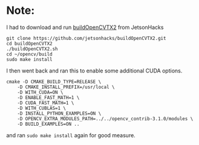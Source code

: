 # Note:
I had to download and run [buildOpenCVTX2](www.jetsonhacks.com/2017/04/05/build-opencv-nvidia-jetson-tx2/) from JetsonHacks
```
git clone https://github.com/jetsonhacks/buildOpenCVTX2.git
cd buildOpenCVTX2
./buildOpenCVTX2.sh
cd ~/opencv/build
sudo make install
```

I then went back and ran this to enable some additional CUDA options.
```
cmake -D CMAKE_BUILD_TYPE=RELEASE \
    -D CMAKE_INSTALL_PREFIX=/usr/local \
    -D WITH_CUDA=ON \
    -D ENABLE_FAST_MATH=1 \
    -D CUDA_FAST_MATH=1 \
    -D WITH_CUBLAS=1 \
    -D INSTALL_PYTHON_EXAMPLES=ON \
    -D OPENCV_EXTRA_MODULES_PATH=../../opencv_contrib-3.1.0/modules \
    -D BUILD_EXAMPLES=ON ..
```
and ran `sudo make install` again for good measure.	
